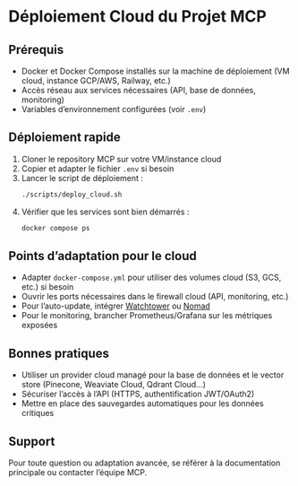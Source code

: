 # Déploiement Cloud du Projet MCP

## Prérequis
- Docker et Docker Compose installés sur la machine de déploiement (VM cloud, instance GCP/AWS, Railway, etc.)
- Accès réseau aux services nécessaires (API, base de données, monitoring)
- Variables d’environnement configurées (voir `.env`)

## Déploiement rapide
1. Cloner le repository MCP sur votre VM/instance cloud
2. Copier et adapter le fichier `.env` si besoin
3. Lancer le script de déploiement :
   ```bash
   ./scripts/deploy_cloud.sh
   ```
4. Vérifier que les services sont bien démarrés :
   ```bash
   docker compose ps
   ```

## Points d’adaptation pour le cloud
- Adapter `docker-compose.yml` pour utiliser des volumes cloud (S3, GCS, etc.) si besoin
- Ouvrir les ports nécessaires dans le firewall cloud (API, monitoring, etc.)
- Pour l’auto-update, intégrer [Watchtower](https://containrrr.dev/watchtower/) ou [Nomad](https://www.nomadproject.io/)
- Pour le monitoring, brancher Prometheus/Grafana sur les métriques exposées

## Bonnes pratiques
- Utiliser un provider cloud managé pour la base de données et le vector store (Pinecone, Weaviate Cloud, Qdrant Cloud…)
- Sécuriser l’accès à l’API (HTTPS, authentification JWT/OAuth2)
- Mettre en place des sauvegardes automatiques pour les données critiques

## Support
Pour toute question ou adaptation avancée, se référer à la documentation principale ou contacter l’équipe MCP. 